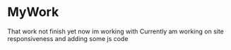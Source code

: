 # MyWork
That work not finish yet now im working with
Currently am working on site responsiveness and adding some js code
